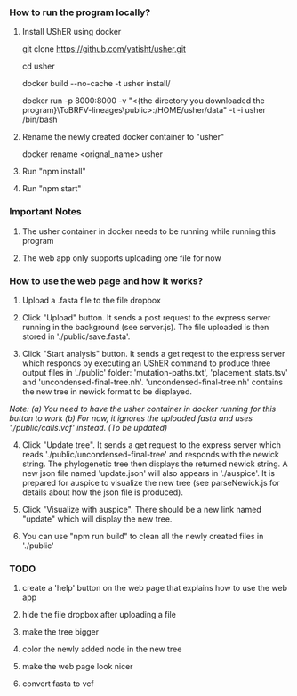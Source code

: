 ### How to run the program locally?

1. Install UShER using docker

   git clone https://github.com/yatisht/usher.git

   cd usher

   docker build --no-cache -t usher install/

   docker run -p 8000:8000 -v "<{the directory you downloaded the program}\ToBRFV-lineages\public>:/HOME/usher/data" -t -i usher /bin/bash

2. Rename the newly created docker container to "usher"

   docker rename <orignal_name> usher

3. Run "npm install"

4. Run "npm start"

### Important Notes

1. The usher container in docker needs to be running while running this program

2. The web app only supports uploading one file for now

### How to use the web page and how it works?

1. Upload a .fasta file to the file dropbox

2. Click "Upload" button. It sends a post request to the express server running in the background (see server.js). The file uploaded is then stored in './public/save.fasta'.

3. Click "Start analysis" button. It sends a get reqest to the express server which responds by executing an UShER command to produce three output files in './public' folder: 'mutation-paths.txt', 'placement_stats.tsv' and 'uncondensed-final-tree.nh'. 'uncondensed-final-tree.nh' contains the new tree in newick format to be displayed.

_Note: (a) You need to have the usher container in docker running for this button to work
(b) For now, it ignores the uploaded fasta and uses './public/calls.vcf' instead. (To be updated)_

4. Click "Update tree". It sends a get request to the express server which reads './public/uncondensed-final-tree' and responds with the newick string. The phylogenetic tree then displays the returned newick string. A new json file named 'update.json' will also appears in './auspice'. It is prepared for auspice to visualize the new tree (see parseNewick.js for details about how the json file is produced).

5. Click "Visualize with auspice". There should be a new link named "update" which will display the new tree.

6. You can use "npm run build" to clean all the newly created files in './public'

### TODO

1. create a 'help' button on the web page that explains how to use the web app

2. hide the file dropbox after uploading a file

3. make the tree bigger

4. color the newly added node in the new tree

5. make the web page look nicer

6. convert fasta to vcf
